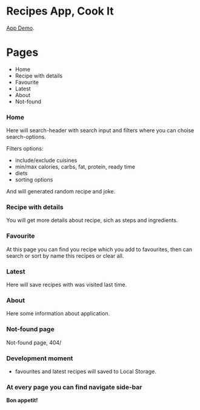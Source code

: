 # Recipes App, Cook It

[App Demo](https://fresemin.github.io/Recipes-app/).

# Pages

  - Home
  - Recipe with details
  - Favourite
  - Latest
  - About
  - Not-found 

### Home

Here will search-header with search input and filters where you can choise search-options. 

Filters options:
 - include/exclude cuisines
 - min/max calories, carbs, fat, protein, ready time
 - diets
 - sorting options

And will generated random recipe and joke.

### Recipe with details

You will get more details about recipe, sich as steps and ingredients.

### Favourite

At this page you can find you recipe which you add to favourites, then can search or sort by name this recipes or clear all.

### Latest

Here will save recipes with was visited last time.

### About

Here some information about application.

### Not-found page

Not-found page, 404/

### Development moment

 - favourites and latest recipes will saved to Local Storage.

### At every page you can find navigate side-bar

**Bon appetit!**
